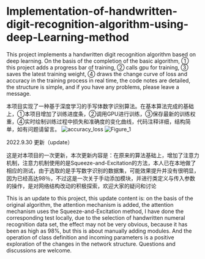 # Implementation-of-handwritten-digit-recognition-algorithm-using-deep-Learning-method
This project implements a handwritten digit recognition algorithm based on deep learning. On the basis of the completion of the basic algorithm, ① this project adds a progress bar of training, ② calls gpu for training, ③ saves the latest training weight, ④ draws the change curve of loss and accuracy in the training process in real time, the code notes are detailed, the structure is simple, and if you have any problems, please leave a message.

本项目实现了一种基于深度学习的手写体数字识别算法。在基本算法完成的基础上，①本项目增加了训练进度条，②调用GPU进行训练，③保存最新的训练权重，④实时绘制训练过程中损失和准确度的变化曲线，代码注释详细，结构简单，如有问题请留言。
![accuracy_loss](https://user-images.githubusercontent.com/87885188/192675120-4355b737-0762-4bdd-8587-5e35e8ff0c4b.jpg)
![Figure_1](https://user-images.githubusercontent.com/87885188/192675154-3bc71e7f-76a5-473c-8027-ba143cff8702.png)

2022.9.30 更新（update）

这是对本项目的一次更新，本次更新内容是：在原来的算法基础上，增加了注意力机制，注意力机制使用的是Squeeze-and-Excitation的方法，本人已在本地做了相应的测试，由于选取的是手写数字识别的数据集，可能效果提升并没有很明显，因为已经高达98％，不过这是一次关于手动添加模块，并进行类定义与传入参数的操作，是对网络结构改动的积极探索，欢迎大家的疑问和讨论

This is an update to this project, this update content is: on the basis of the original algorithm, the attention mechanism is added, the attention mechanism uses the Squeeze-and-Excitation method, I have done the corresponding test locally, due to the selection of handwritten numeral recognition data set, the effect may not be very obvious, because it has been as high as 98%, but this is about manually adding modules. 
And the operation of class definition and incoming parameters is a positive exploration of the changes in the network structure. Questions and discussions are welcome.
